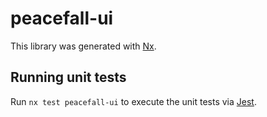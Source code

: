 # peacefall-ui

This library was generated with [Nx](https://nx.dev).

## Running unit tests

Run `nx test peacefall-ui` to execute the unit tests via [Jest](https://jestjs.io).
